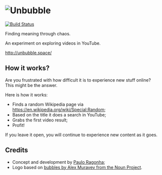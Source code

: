# <img src='https://github.com/pirelenito/unbubble/raw/master/banner.png' title='Unbubble' />

[![Build Status](https://travis-ci.org/pirelenito/unbubble.svg)](https://travis-ci.org/pirelenito/unbubble)

Finding meaning through chaos.

An experiment on exploring videos in YouTube.

http://unbubble.space/

## How it works?

Are you frustrated with how difficult it is to experience new stuff online? This might be the answer.

Here is how it works:

- Finds a random Wikipedia page via https://en.wikipedia.org/wiki/Special:Random;
- Based on the title it does a search in YouTube;
- Grabs the first video result;
- Profit!

If you leave it open, you will continue to experience new content as it goes.

## Credits

- Concept and development by [Paulo Ragonha](https://github.com/pirelenito);
- Logo based on [bubbles by Alex Muravev from the Noun Project](https://thenounproject.com/search/?q=bubble&i=1251056).
